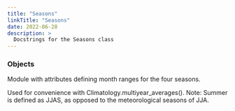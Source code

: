 ```yaml
---
title: "Seasons"
linkTitle: "Seasons"
date: 2022-06-28
description: >
  Docstrings for the Seasons class
---
```

### Objects



Module with attributes defining month ranges for the four seasons.

Used for convenience with Climatology.multiyear_averages().
Note: Summer is defined as JJAS, as opposed to the meteorological seasons of JJA.